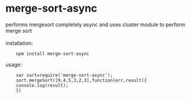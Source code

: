 merge-sort-async
================

performs mergesort completely async and uses cluster module to perform merge sort</br></br>
installation:

        npm install merge-sort-async

usage:</br>

        var sort=require('merge-sort-async');
        sort.mergeSort([9,4,5,3,2,3],function(err,result){
        console.log(result);
        })

